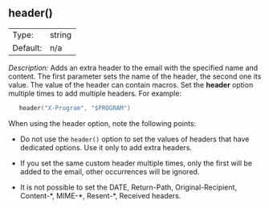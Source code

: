 ---
---
<!-- DISCLAIMER: This file is based on the syslog-ng Open Source Edition documentation https://github.com/balabit/syslog-ng-ose-guides/commit/2f4a52ee61d1ea9ad27cb4f3168b95408fddfdf2 and is used under the terms of The syslog-ng Open Source Edition Documentation License. The file has been modified by Axoflow. -->

## header()

|          |        |
| -------- | ------ |
| Type:    | string |
| Default: | n/a    |

*Description:* Adds an extra header to the email with the specified name and content. The first parameter sets the name of the header, the second one its value. The value of the header can contain macros. Set the **header** option multiple times to add multiple headers. For example:

```c
   header("X-Program", "$PROGRAM")

```

When using the header option, note the following points:

  - Do not use the `header()` option to set the values of headers that have dedicated options. Use it only to add extra headers.

  - If you set the same custom header multiple times, only the first will be added to the email, other occurrences will be ignored.

  - It is not possible to set the DATE, Return-Path, Original-Recipient, Content-\*, MIME-\*, Resent-\*, Received headers.

